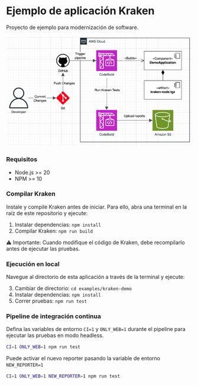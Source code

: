 # Ejemplo de aplicación Kraken

Proyecto de ejemplo para modernización de software.

![App Architecture](./docs/app-architecture.png)

### Requisitos

- Node.js >= 20
- NPM >= 10

### Compilar Kraken

Instale y compile Kraken antes de iniciar. Para ello, abra una terminal en la raíz de este repositorio y ejecute:

1. Instalar dependencias: `npm install`
2. Compilar Kraken: `npm run build`

⚠️ Importante: Cuando modifique el código de Kraken, debe recompilarlo antes de ejecutar las pruebas.

### Ejecución en local

Navegue al directorio de esta aplicación a través de la terminal y ejecute:

3. Cambiar de directorio: `cd examples/kraken-demo`
4. Instalar dependencias: `npm install`
5. Correr pruebas: `npm run test`

### Pipeline de integración continua

Defina las variables de entorno `CI=1` y `ONLY_WEB=1` durante el pipeline para ejecutar las pruebas en modo headless.

```sh
CI=1 ONLY_WEB=1 npm run test
```

Puede activar el nuevo reporter pasando la variable de entorno `NEW_REPORTER=1`

```sh
CI=1 ONLY_WEB=1 NEW_REPORTER=1 npm run test
```
